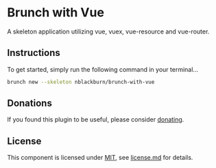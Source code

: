 # Brunch with Vue

A skeleton application utilizing vue, vuex, vue-resource and vue-router.

## Instructions

To get started, simply run the following command in your terminal...

```bash
brunch new --skeleton nblackburn/brunch-with-vue
```

## Donations

If you found this plugin to be useful, please consider [donating](https://paypal.me/nblackburn).

## License

This component is licensed under [MIT](), see [license.md](license.md) for details.
